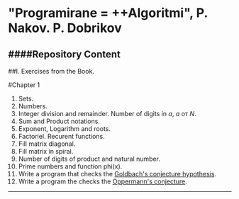 "Programirane = ++Algoritmi", P. Nakov. P. Dobrikov
====
 
 
 
 
####Repository Content
---

##I. Exercises from the Book.

#Chapter 1 

1. Sets.
2. Numbers.
3. Integer division and remainder. Number of digits in _a_, _a_ от _Ν_.
4. Sum and Product notations.
5. Exponent, Logarithm and roots.
6. Factoriel. Recurent functions.
7. Fill matrix diagonal. 
8. Fill matrix in spiral.
9. Number of digits of product and natural number.
10. Prime numbers and function phi(x).
11. Write a program that checks the [Goldbach's conjecture hypothesis][1].
12. Write a program the checks the [Oppermann's conjecture][2].



---


[1]:https://en.wikipedia.org/wiki/Goldbach%27s_conjecture
[2]:https://en.wikipedia.org/wiki/Oppermann%27s_conjecture
